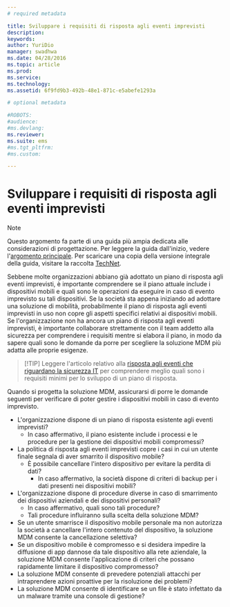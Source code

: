 ```yaml
---
# required metadata

title: Sviluppare i requisiti di risposta agli eventi imprevisti
description:
keywords:
author: YuriDio
manager: swadhwa
ms.date: 04/28/2016
ms.topic: article
ms.prod:
ms.service:
ms.technology:
ms.assetid: 6f9fd9b3-492b-48e1-871c-e5abefe1293a

# optional metadata

#ROBOTS:
#audience:
#ms.devlang:
ms.reviewer: 
ms.suite: ems
#ms.tgt_pltfrm:
#ms.custom:

---
```


# Sviluppare i requisiti di risposta agli eventi imprevisti

>[!NOTE]
>Questo argomento fa parte di una guida più ampia dedicata alle considerazioni di progettazione. Per leggere la guida dall'inizio, vedere l'[argomento principale](mdm-design-considerations-guide.md). Per scaricare una copia della versione integrale della guida, visitare la raccolta [TechNet](https://gallery.technet.microsoft.com/Mobile-Device-Management-7d401582).

Sebbene molte organizzazioni abbiano già adottato un piano di risposta agli eventi imprevisti, è importante comprendere se il piano attuale include i dispositivi mobili e quali sono le operazioni da eseguire in caso di evento imprevisto su tali dispositivi. Se la società sta appena iniziando ad adottare una soluzione di mobilità, probabilmente il piano di risposta agli eventi imprevisti in uso non copre gli aspetti specifici relativi ai dispositivi mobili. 
Se l'organizzazione non ha ancora un piano di risposta agli eventi imprevisti, è importante collaborare strettamente con il team addetto alla sicurezza per comprendere i requisiti mentre si elabora il piano, in modo da sapere quali sono le domande da porre per scegliere la soluzione MDM più adatta alle proprie esigenze. 
 
>[!TIP] Leggere l'articolo relativo alla [risposta agli eventi che riguardano la sicurezza IT](https://technet.microsoft.com/library/cc700825.aspx) per comprendere meglio quali sono i requisiti minimi per lo sviluppo di un piano di risposta.

Quando si progetta la soluzione MDM, assicurarsi di porre le domande seguenti per verificare di poter gestire i dispositivi mobili in caso di evento imprevisto.

- L'organizzazione dispone di un piano di risposta esistente agli eventi imprevisti?
    - In caso affermativo, il piano esistente include i processi e le procedure per la gestione dei dispositivi mobili compromessi?
- La politica di risposta agli eventi imprevisti copre i casi in cui un utente finale segnala di aver smarrito il dispositivo mobile?
    - È possibile cancellare l'intero dispositivo per evitare la perdita di dati? 
        - In caso affermativo, la società dispone di criteri di backup per i dati presenti nei dispositivi mobili?
- L'organizzazione dispone di procedure diverse in caso di smarrimento dei dispositivi aziendali e dei dispositivi personali?
    - In caso affermativo, quali sono tali procedure?
    - Tali procedure influiranno sulla scelta della soluzione MDM?
- Se un utente smarrisce il dispositivo mobile personale ma non autorizza la società a cancellare l'intero contenuto del dispositivo, la soluzione MDM consente la cancellazione selettiva?
- Se un dispositivo mobile è compromesso e si desidera impedire la diffusione di app dannose da tale dispositivo alla rete aziendale, la soluzione MDM consente l'applicazione di criteri che possano rapidamente limitare il dispositivo compromesso?
- La soluzione MDM consente di prevedere potenziali attacchi per intraprendere azioni proattive per la risoluzione dei problemi?
- La soluzione MDM consente di identificare se un file è stato infettato da un malware tramite una console di gestione?



<!--HONumber=Apr16_HO2-->


